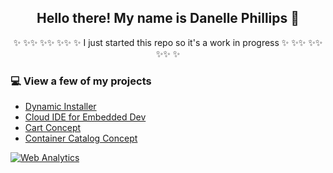 
<h2 align="center">Hello there! My name is Danelle Phillips 👋</h2>
<p align="center">✨ ✨✨ ✨✨ ✨✨ ✨ I just started this repo so it's a work in progress ✨ ✨✨ ✨✨ ✨✨ ✨</p>

### 💻 View a few of my projects
- [Dynamic Installer](http://old.phillipspdx.com/latitude/index.html#/screens) 
- [Cloud IDE for Embedded Dev](http://old.phillipspdx.com/design/MVP/index.html#/screens/224770390)
- [Cart Concept](http://old.phillipspdx.com/design/configurator/?#)
- [Container Catalog Concept](https://8zcvak.axshare.com/#id=nu5ti5&p=detail_view3&dp=0&fn=0&g=1)
<!---
- [Customer Portal] (https://4g30lh.axshare.com/)
- [smart search mock] https://ooe2gw.axshare.com/

-->

<!-- Default Statcounter code for github
https://daniellephillips.github.io/portfolio/ -->
<script type="text/javascript">
var sc_project=12417267; 
var sc_invisible=1; 
var sc_security="12f72437"; 
var sc_https=1; 
</script>
<script type="text/javascript"
src="https://www.statcounter.com/counter/counter.js" async></script>
<noscript><div class="statcounter"><a title="Web Analytics"
href="https://statcounter.com/" target="_blank"><img class="statcounter"
src="https://c.statcounter.com/12417267/0/12f72437/1/" alt="Web
Analytics"></a></div></noscript>
<!-- End of Statcounter Code -->

